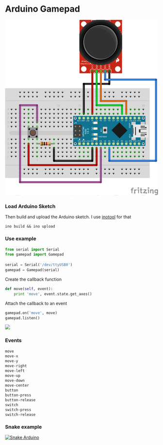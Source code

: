 # Arduino Gamepad

<img src="https://github.com/lvidarte/arduino-gamepad/blob/master/gamepad.png" width="600px" />

### Load Arduino Sketch

Then build and upload the Arduino sketch. I use [inotool](http://inotool.org) for that

    ino build && ino upload


### Use example

```python
from serial import Serial
from gamepad import Gamepad

serial = Serial('/dev/ttyUSB0')
gamepad = Gamepad(serial)
```

Create the callback function

```python
def move(self, event):
    print 'move', event.state.get_axes()
```

Attach the callback to an event

```python
gamepad.on('move', move)
gamepad.listen()
```

<img src="https://github.com/lvidarte/arduino-gamepad/blob/master/gamepad2.png" width="600px" />

### Events

    move
    move-x
    move-y
    move-right
    move-left
    move-up
    move-down
    move-center
    button
    button-press
    button-release
    switch
    switch-press
    switch-release

### Snake example

[![Snake Arduino](http://img.youtube.com/vi/qr-ROlCskwY/0.jpg)](https://www.youtube.com/watch?v=qr-ROlCskwY)
